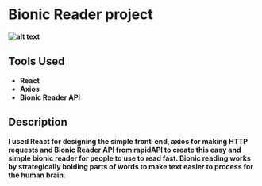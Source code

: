 <h1><b>Bionic Reader project<b></h1>

![alt text](https://i.pinimg.com/originals/8f/a0/3a/8fa03aaf510a921a3c319c6286c2d6b7.png)

<h2>Tools Used</h2>
<ul>
  <li>React</li>
  <li>Axios</li>
  <li>Bionic Reader API</li>
</ul>

<h2>Description</h2>
<p>I used React for designing the simple front-end, axios for making HTTP requests and Bionic Reader API from rapidAPI to create this easy and simple bionic reader for people to use to read fast. Bionic reading works by strategically bolding parts of words to make text easier to process for the human brain. </p>

